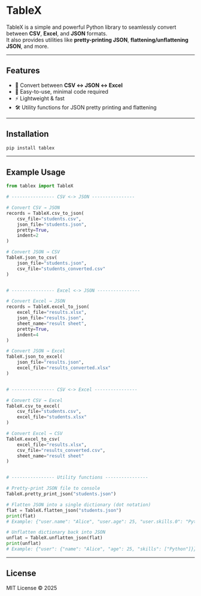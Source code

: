 # TableX

TableX is a simple and powerful Python library to seamlessly convert
between **CSV**, **Excel**, and **JSON** formats.\
It also provides utilities like **pretty-printing JSON**,
**flattening/unflattening JSON**, and more.

------------------------------------------------------------------------

## Features

-   📑 Convert between **CSV ↔ JSON ↔ Excel**
-   🎯 Easy-to-use, minimal code required
-   ⚡ Lightweight & fast
-   🛠️ Utility functions for JSON pretty printing and flattening

------------------------------------------------------------------------

## Installation

``` bash
pip install tablex
```

------------------------------------------------------------------------

## Example Usage

``` python
from tablex import TableX

# ---------------- CSV <-> JSON ----------------

# Convert CSV → JSON
records = TableX.csv_to_json(
    csv_file="students.csv",
    json_file="students.json",
    pretty=True,
    indent=2
)

# Convert JSON → CSV
TableX.json_to_csv(
    json_file="students.json",
    csv_file="students_converted.csv"
)


# ---------------- Excel <-> JSON ----------------

# Convert Excel → JSON
records = TableX.excel_to_json(
    excel_file="results.xlsx",
    json_file="results.json",
    sheet_name="result sheet",
    pretty=True,
    indent=4
)

# Convert JSON → Excel
TableX.json_to_excel(
    json_file="results.json",
    excel_file="results_converted.xlsx"
)


# ---------------- CSV <-> Excel ----------------

# Convert CSV → Excel
TableX.csv_to_excel(
    csv_file="students.csv",
    excel_file="students.xlsx"
)

# Convert Excel → CSV
TableX.excel_to_csv(
    excel_file="results.xlsx",
    csv_file="results_converted.csv",
    sheet_name="result sheet"
)


# ---------------- Utility functions ----------------

# Pretty-print JSON file to console
TableX.pretty_print_json("students.json")

# Flatten JSON into a single dictionary (dot notation)
flat = TableX.flatten_json("students.json")
print(flat)
# Example: {"user.name": "Alice", "user.age": 25, "user.skills.0": "Python"}

# Unflatten dictionary back into JSON
unflat = TableX.unflatten_json(flat)
print(unflat)
# Example: {"user": {"name": "Alice", "age": 25, "skills": ["Python"]}}
```

------------------------------------------------------------------------

## License

MIT License © 2025
